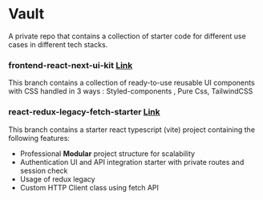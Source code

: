 # Vault

A private repo that contains a collection of starter code for different use cases in different tech stacks.

### frontend-react-next-ui-kit [Link](https://github.com/mohamedhemidi/vault/tree/frontend-react-next-ui-kit)

This branch contains a collection of ready-to-use reusable UI components with CSS handled in 3 ways : Styled-components , Pure Css, TailwindCSS



### react-redux-legacy-fetch-starter [Link](https://github.com/mohamedhemidi/vault/tree/react-redux-legacy-fetch-starter)

This branch contains a starter react typescript (vite) project containing the following features:

- Professional **Modular** project structure for scalability 
- Authentication UI and API integration starter with private routes and session check
- Usage of redux legacy
- Custom HTTP Client class using fetch API
